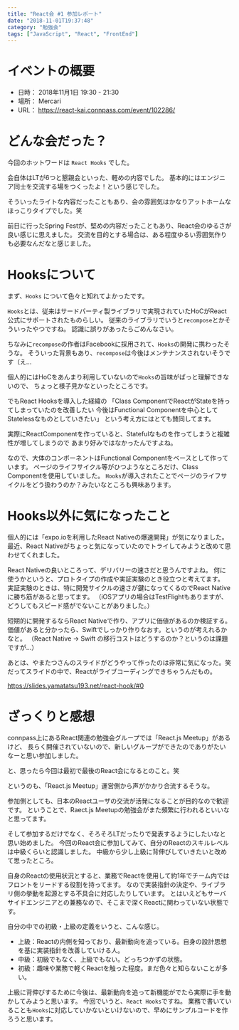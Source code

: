 ```yaml
---
title: "React会 #1 参加レポート"
date: "2018-11-01T19:37:48"
category: "勉強会"
tags: ["JavaScript", "React", "FrontEnd"]
---
```


# イベントの概要

- 日時： 2018年11月1日 19:30 - 21:30
- 場所： Mercari
- URL： https://react-kai.connpass.com/event/102286/

# どんな会だった？

今回のホットワードは `React Hooks` でした。

会自体はLTが6つと懇親会といった、軽めの内容でした。
基本的にはエンジニア同士を交流する場をつくったよ！という感じでした。

そういったライトな内容だったこともあり、会の雰囲気はかなりアットホームなほっこりタイプでした。笑

前日に行ったSpring Festが、堅めの内容だったこともあり、React会のゆるさが良い感じに思えました。
交流を目的とする場合は、ある程度ゆるい雰囲気作りも必要なんだなと感じました。

# Hooksについて

まず、`Hooks` について色々と知れてよかったです。

`Hooks`とは、従来はサードパーティ製ライブラリで実現されていたHoCがReact公式にサポートされたものらしい。
従来のライブラリでいうと`recompose`とかそういったやつですね。
認識に誤りがあったらごめんなさい。

ちなみに`recompose`の作者はFacebookに採用されて、`Hooks`の開発に携わったそうな。
そういった背景もあり、`recompose`は今後はメンテナンスされないそうです（え…

個人的にはHoCをあんまり利用していないので`Hooks`の旨味がぱっと理解できないので、
ちょっと様子見かなといったところです。

でもReact Hooksを導入した経緯の
「Class ComponentでReactがStateを持ってしまっていたのを改善したい
今後はFunctional Componentを中心としてStatelessなものとしていきたい」
という考え方にはとても賛同してます。

実際にReactComponentを作っていると、Statefulなものを作ってしまうと複雑性が増してしまうので
あまり好みではなかったんですよね。

なので、大体のコンポーネントはFunctional Componentをベースとして作っています。
ページのライフサイクル等がひつようなところだけ、Class Componentを使用していました。
`Hooks`が導入されたことでページのライフサイクルをどう扱わうのか？みたいなところも興味あります。

# Hooks以外に気になったこと

個人的には「expo.ioを利用したReact Nativeの爆速開発」が気になりました。
最近、React Nativeがちょっと気になっていたのでトライしてみようと改めて思わせてくれました。

React Nativeの良いところって、デリバリーの速さだと思うんですよね。
何に使うかというと、プロトタイプの作成や実証実験のとき役立つと考えてます。
実証実験のときは、特に開発サイクルの速さが鍵になってくるのでReact Nativeに勝ち筋があると思ってます。
（iOSアプリの場合はTestFlightもありますが、どうしてもスピード感がでないことがありました。）

短期的に開発するならReact Nativeで作り、アプリに価値があるのか検証する。
価値があると分かったら、Swiftでしっかり作りなおす。というのが考えれるかなと。
（React Native -> Swift の移行コストはどうするのか？というのは課題ですが…）

あとは、やまたつさんのスライドがどうやって作ったのは非常に気になった。笑
だってスライドの中で、Reactがライブコーディングできちゃうんだもの。

https://slides.yamatatsu193.net/react-hook/#0

# ざっくりと感想

connpass上にあるReact関連の勉強会グループでは「React.js Meetup」があるけど、
長らく開催されていないので、新しいグループができたのでありがたいなーと思い参加しました。

と、思ったら今回は最初で最後のReact会になるとのこと。笑

というのも、「React.js Meetup」運営側から声がかかり合流するそうな。

参加側としても、日本のReactユーザの交流が活発になることが目的なので歓迎です。
ということで、Raect.js Meetupの勉強会がまた頻繁に行われるといいなと思ってます。

そして参加するだけでなく、そろそろLTだったりで発表するようにしたいなと思い始めました。
今回のReact会に参加してみて、自分のReactのスキルレベルは中級くらいと認識しました。
中級から少し上級に背伸びしていきたいと改めて思ったところ。

自身のReactの使用状況とすると、業務でReactを使用して約1年でチーム内ではフロントをリードする役割を持ってます。
なので実装指針の決定や、ライブラリ側の挙動を起源とする不具合に対応したりしています。
とはいえどもサーバサイドエンジニアとの兼務なので、そこまで深くReactに関わっていない状態です。

自分の中での初級・上級の定義をいうと、こんな感じ。
- 上級：Reactの内側を知っており、最新動向を追っている。自身の設計思想を基に実装指針を改善していける人。
- 中級：初級でもなく、上級でもない。どっちつかずの状態。
- 初級：趣味や業務で軽くReactを触った程度。まだ色々と知らないことが多い。

上級に背伸びするために今後は、最新動向を追って新機能がでたら実際に手を動かしてみようと思います。
今回でいうと、`React Hooks`ですね。
業務で書いていることも`Hooks`に対応していかないといけないので、早めにサンプルコードを作ろうと思います。
